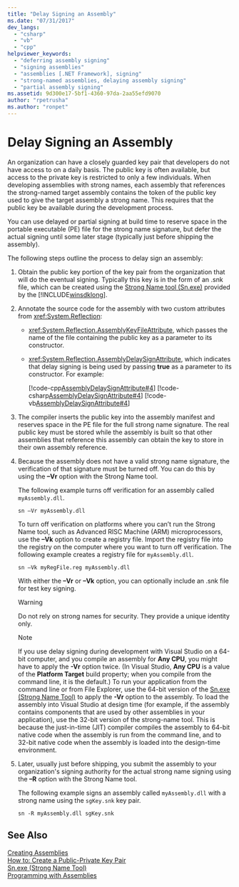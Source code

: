 ```yaml
---
title: "Delay Signing an Assembly"
ms.date: "07/31/2017"
dev_langs: 
  - "csharp"
  - "vb"
  - "cpp"
helpviewer_keywords: 
  - "deferring assembly signing"
  - "signing assemblies"
  - "assemblies [.NET Framework], signing"
  - "strong-named assemblies, delaying assembly signing"
  - "partial assembly signing"
ms.assetid: 9d300e17-5bf1-4360-97da-2aa55efd9070
author: "rpetrusha"
ms.author: "ronpet"
---
```

# Delay Signing an Assembly
An organization can have a closely guarded key pair that developers do not have access to on a daily basis. The public key is often available, but access to the private key is restricted to only a few individuals. When developing assemblies with strong names, each assembly that references the strong-named target assembly contains the token of the public key used to give the target assembly a strong name. This requires that the public key be available during the development process.  
  
 You can use delayed or partial signing at build time to reserve space in the portable executable (PE) file for the strong name signature, but defer the actual signing until some later stage (typically just before shipping the assembly).  
  
 The following steps outline the process to delay sign an assembly:  
  
1. Obtain the public key portion of the key pair from the organization that will do the eventual signing. Typically this key is in the form of an .snk file, which can be created using the [Strong Name tool (Sn.exe)](../../../docs/framework/tools/sn-exe-strong-name-tool.md) provided by the [!INCLUDE[winsdklong](../../../includes/winsdklong-md.md)].  
  
2. Annotate the source code for the assembly with two custom attributes from <xref:System.Reflection>:  
  
   - <xref:System.Reflection.AssemblyKeyFileAttribute>, which passes the name of the file containing the public key as a parameter to its constructor.  
  
   - <xref:System.Reflection.AssemblyDelaySignAttribute>, which indicates that delay signing is being used by passing **true** as a parameter to its constructor. For example:  
  
      [!code-cpp[AssemblyDelaySignAttribute#4](../../../samples/snippets/cpp/VS_Snippets_CLR/AssemblyDelaySignAttribute/cpp/source2.cpp#4)]
      [!code-csharp[AssemblyDelaySignAttribute#4](../../../samples/snippets/csharp/VS_Snippets_CLR/AssemblyDelaySignAttribute/cs/source2.cs#4)]
      [!code-vb[AssemblyDelaySignAttribute#4](../../../samples/snippets/visualbasic/VS_Snippets_CLR/AssemblyDelaySignAttribute/vb/source2.vb#4)]  
  
3. The compiler inserts the public key into the assembly manifest and reserves space in the PE file for the full strong name signature. The real public key must be stored while the assembly is built so that other assemblies that reference this assembly can obtain the key to store in their own assembly reference.  
  
4. Because the assembly does not have a valid strong name signature, the verification of that signature must be turned off. You can do this by using the **–Vr** option with the Strong Name tool.  
  
    The following example turns off verification for an assembly called `myAssembly.dll`.  
  
   ```  
   sn –Vr myAssembly.dll  
   ```  
  
    To turn off verification on platforms where you can’t run the Strong Name tool, such as Advanced RISC Machine (ARM) microprocessors, use the **–Vk** option to create a registry file. Import the registry file into the registry on the computer where you want to turn off verification. The following example creates a registry file for `myAssembly.dll`.  
  
   ```  
   sn –Vk myRegFile.reg myAssembly.dll  
   ```  
  
    With either the **–Vr** or **–Vk** option, you can optionally include an .snk file for test key signing.  
  
   > [!WARNING]
   > Do not rely on strong names for security. They provide a unique identity only.
  
   > [!NOTE]
   >  If you use delay signing during development with Visual Studio on a 64-bit computer, and you compile an assembly for **Any CPU**, you might have to apply the **-Vr** option twice. (In Visual Studio, **Any CPU** is a value of the **Platform Target** build property; when you compile from the command line, it is the default.) To run your application from the command line or from File Explorer, use the 64-bit version of the [Sn.exe (Strong Name Tool)](../../../docs/framework/tools/sn-exe-strong-name-tool.md) to apply the **-Vr** option to the assembly. To load the assembly into Visual Studio at design time (for example, if the assembly contains components that are used by other assemblies in your application), use the 32-bit version of the strong-name tool. This is because the just-in-time (JIT) compiler compiles the assembly to 64-bit native code when the assembly is run from the command line, and to 32-bit native code when the assembly is loaded into the design-time environment.  
  
5. Later, usually just before shipping, you submit the assembly to your organization's signing authority for the actual strong name signing using the **–R** option with the Strong Name tool.  
  
    The following example signs an assembly called `myAssembly.dll` with a strong name using the `sgKey.snk` key pair.  
  
   ```  
   sn -R myAssembly.dll sgKey.snk  
   ```  
  
## See Also  
 [Creating Assemblies](../../../docs/framework/app-domains/create-assemblies.md)  
 [How to: Create a Public-Private Key Pair](../../../docs/framework/app-domains/how-to-create-a-public-private-key-pair.md)  
 [Sn.exe (Strong Name Tool)](../../../docs/framework/tools/sn-exe-strong-name-tool.md)  
 [Programming with Assemblies](../../../docs/framework/app-domains/programming-with-assemblies.md)
